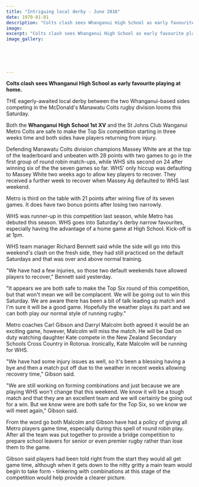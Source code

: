 ```yaml
---
title: "Intriguing local derby - June 2016"
date: 1970-01-01
description: "Colts clash sees Whanganui High School as early favourite playing at home, Wanganui Chronicle article on 16/6/16..."
image: 
excerpt: "Colts clash sees Whanganui High School as early favourite playing at home, Wanganui Chronicle article on 16/6/16..."
image_gallery:
    
    
    
    
    
---
```


<p><strong>Colts clash sees Whanganui High School as early favourite playing at home.</strong></p>
<p>THE eagerly-awaited local derby between the two Whanganui-based sides competing in the McDonald's Manawatu Colts rugby division looms this Saturday.</p>
<p>Both the <strong>Whanganui High School 1st XV</strong> and the St Johns Club Wanganui Metro Colts are safe to make the Top Six competition starting in three weeks time and both sides have players returning from injury.</p>
<p>Defending Manawatu Colts division champions Massey White are at the top of the leaderboard and unbeaten with 28 points with two games to go in the first group of round robin match-ups, while WHS sits second on 24 after winning six of the the seven games so far. WHS' only hiccup was defaulting to Massey White two weeks ago to allow key players to recover. They received a further week to recover when Massey Ag defaulted to WHS last weekend.</p>
<p>Metro is third on the table with 21 points after wining five of its seven games. It does have two bonus points after losing two narrowly.</p>
<p>WHS was runner-up in this competition last season, while Metro has debuted this season. WHS goes into Saturday's derby narrow favourites, especially having the advantage of a home game at High School. Kick-off is at 1pm.</p>
<p>WHS team manager Richard Bennett said while the side will go into this weekend's clash on the fresh side, they had still practiced on the default Saturdays and that was over and above normal training.</p>
<p>"We have had a few injuries, so those two default weekends have allowed players to recover," Bennett said yesterday.</p>
<p>"It appears we are both safe to make the Top Six round of this competition, but that won't mean we will be complacent. We will be going out to win this Saturday. We are aware there has been a bit of talk leading up match and I'm sure it will be a good game. Hopefully the weather plays its part and we can both play our normal style of running rugby."</p>
<p>Metro coaches Carl Gibson and Darryl Malcolm both agreed it would be an exciting game, however, Malcolm will miss the match. He will be Dad on duty watching daughter Kate compete in the New Zealand Secondary Schools Cross Country in Rotorua. Ironically, Kate Malcolm will be running for WHS.</p>
<p>"We have had some injury issues as well, so it's been a blessing having a bye and then a match put off due to the weather in recent weeks allowing recovery time," Gibson said.</p>
<p>"We are still working on forming combinations and just because we are playing WHS won't change that this weekend. We know it will be a tough match and that they are an excellent team and we will certainly be going out for a win. But we know were are both safe for the Top Six, so we know we will meet again," Gibson said.</p>
<p>From the word go both Malcolm and Gibson have had a policy of giving all Metro players game time, especially during this spell of round robin play. After all the team was put together to provide a bridge competition to prepare school leavers for senior or even premier rugby rather than lose them to the game.</p>
<p>Gibson said players had been told right from the start they would all get game time, although when it gets down to the nitty gritty a main team would begin to take form - tinkering with combinations at this stage of the competition would help provide a clearer picture.</p>

